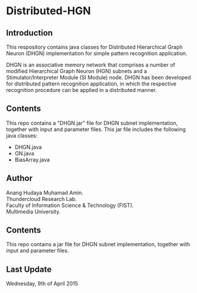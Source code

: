 # Distributed-HGN

## Introduction

This respository contains java classes for Distributed Hierarchical Graph Neuron (DHGN) implementation for simple pattern recognition application.  

DHGN is an associative memory network that comprises a number of modified Hierarchical Graph Neuron (HGN) subnets and a Stimulator/Interpreter Module (SI Module) node. DHGN has been developed for distributed pattern recognition application, in which the respective recognition procedure can be applied in a distributed manner.

## Contents

This repo contains a "DHGN.jar" file for DHGN subnet implementation, together with input and parameter files. This jar file includes the following java classes:
- DHGN.java
- GN.java
- BiasArray.java

## Author

Anang Hudaya Muhamad Amin.  
Thundercloud Research Lab.  
Faculty of Information Science & Technology (FIST).  
Multimedia University.  

## Contents

This repo contains a jar file for DHGN subnet implementation, together with input and parameter files.

## Last Update

Wednesday, 9th of April 2015

